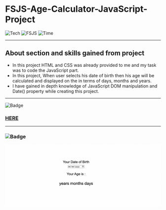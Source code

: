 # FSJS-Age-Calculator-JavaScript-Project

![Tech](https://img.shields.io/badge/Project-JavaScript-blue)
![FSJS](https://img.shields.io/badge/FSJS%20Bootcamp-Hitesh%20Choudhary-orange)
![Time](https://img.shields.io/badge/TIME%20TAKEN-1%20Hr-red)

***

## About section and skills gained from project
- In this project HTML and CSS was already provided to me and my task was to code the JavaScript part. 
- In this project, When user selects his date of birth then his age will be calculated and displayed on the in terms of days, months and years.
- I have gained in depth knowledge of JavaScript DOM manipulation and Date() property while creating this project.

***

![Badge](https://img.shields.io/badge/PROJECT%20LINK-BELOW-lightgrey) 
### [HERE](https://fsjs-age-calculator-javascript-project.netlify.app/)

***

### ![Badge](https://img.shields.io/badge/FINAL-OUTPUT-yellow)

![image](/Image/Age_Calculator.png)
